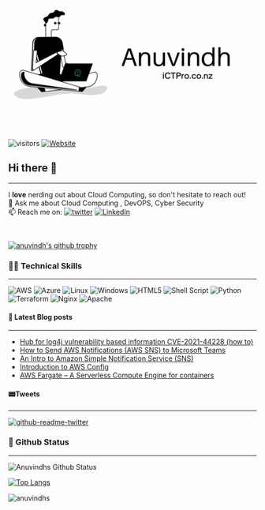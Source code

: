 

<p align=”center”>
<img width=”200" height=”200" src=./assets/banner5.gif alt=”my banner”>
</p>

![visitors](https://visitor-badge.glitch.me/badge?page_id=anuvindhs)  [![Website](https://img.shields.io/website?label=Community&up_message=ictpro.co.nz&url=https%3A%2F%2Fictpro.co.nz)](https://ictpro.co.nz)


## Hi there 👋
----
I **love** nerding out about Cloud Computing, so don't hesitate to reach out!</br>
💬 Ask me about Cloud Computing , DevOPS, Cyber Security </br>
📫 Reach me on: [![twitter](https://img.shields.io/badge/twitter-1DA1F2?style=for-the-badge&logo=twitter&logoColor=white)](https://twitter.com/anuvindhs)  [![LinkedIn](https://img.shields.io/badge/linkedin-%230077B5.svg?style=for-the-badge&logo=linkedin&logoColor=white)](https://whttps//www.linkedin.com/in/anuvindhs)

</br>

[![anuvindh's github trophy](https://github-profile-trophy.vercel.app/?username=anuvindhs&row=1)](https://github.com/anuvindhs/)

###  👨‍💻 Technical Skills
------
![AWS](https://img.shields.io/badge/AWS-%23FF9900.svg?style=for-the-badge&logo=amazon-aws&logoColor=white) ![Azure](https://img.shields.io/badge/azure-%230072C6.svg?style=for-the-badge&logo=microsoftazure&logoColor=white) ![Linux](https://img.shields.io/badge/Linux-FCC624?style=for-the-badge&logo=linux&logoColor=black) ![Windows](https://img.shields.io/badge/Windows-0078D6?style=for-the-badge&logo=windows&logoColor=white) ![HTML5](https://img.shields.io/badge/html5-%23E34F26.svg?style=for-the-badge&logo=html5&logoColor=white) ![Shell Script](https://img.shields.io/badge/shell_script-%23121011.svg?style=for-the-badge&logo=gnu-bash&logoColor=white) ![Python](https://img.shields.io/badge/python-3670A0?style=for-the-badge&logo=python&logoColor=ffdd54) ![Terraform](https://img.shields.io/badge/terraform-%235835CC.svg?style=for-the-badge&logo=terraform&logoColor=white) ![Nginx](https://img.shields.io/badge/nginx-%23009639.svg?style=for-the-badge&logo=nginx&logoColor=white)  ![Apache](https://img.shields.io/badge/apache-%23D42029.svg?style=for-the-badge&logo=apache&logoColor=white) 



#### 📘 Latest Blog posts
----
<!-- BLOG-POST-LIST:START -->
- [Hub for log4j vulnerability based information CVE-2021-44228 &lpar;how to&rpar;](https://ictpro.co.nz/hub-for-log4j-vulnerability-based-information-cve-2021-44228-how-to/?utm_source=rss&utm_medium=rss&utm_campaign=hub-for-log4j-vulnerability-based-information-cve-2021-44228-how-to)
- [How to Send AWS Notifications &lpar;AWS SNS&rpar; to Microsoft Teams​](https://ictpro.co.nz/how-to-send-aws-notifications-aws-sns-to-microsoft-teams/?utm_source=rss&utm_medium=rss&utm_campaign=how-to-send-aws-notifications-aws-sns-to-microsoft-teams)
- [An Intro to Amazon Simple Notification Service &lpar;SNS&rpar;](https://ictpro.co.nz/an-intro-to-amazon-simple-notification-service-sns/?utm_source=rss&utm_medium=rss&utm_campaign=an-intro-to-amazon-simple-notification-service-sns)
- [Introduction to AWS Config](https://ictpro.co.nz/introduction-to-aws-config/?utm_source=rss&utm_medium=rss&utm_campaign=introduction-to-aws-config)
- [AWS Fargate – A Serverless Compute Engine for containers​](https://ictpro.co.nz/aws-fargate-a-serverless-compute-engine-for-containers%e2%80%8b/?utm_source=rss&utm_medium=rss&utm_campaign=aws-fargate-a-serverless-compute-engine-for-containers%25e2%2580%258b)
<!-- BLOG-POST-LIST:END --> 

#### 📟Tweets
----
[![github-readme-twitter](https://github-readme-twitter.gazf.vercel.app/api?id=anuvindhs)](https://twitter.com/anuvindhs/)


### 📝 Github Status
--------------


![Anuvindhs Github Status](https://github-readme-stats.vercel.app/api?username=anuvindhs&hide=contribs,prs&show_icons=true&theme=dar)

[![Top Langs](https://github-readme-stats.vercel.app/api/top-langs/?username=anuvindhs&layout=compact&theme=dar)](https://github.com/anuvindhs)

<p><img align="center" src="https://github-readme-streak-stats.herokuapp.com/?user=anuvindhs&" alt="anuvindhs" /></p>
<figure class="video_container">
